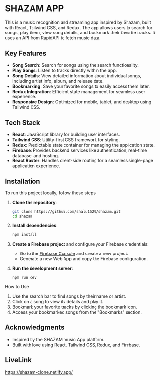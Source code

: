 # SHAZAM APP

This is a music recognition and streaming app inspired by Shazam, built with React, Tailwind CSS, and Redux. The app allows users to search for songs, play them, view song details, and bookmark their favorite tracks. It uses an API from RapidAPI to fetch music data.
## Key Features
- **Song Search**: Search for songs using the search functionality.
- **Play Songs**: Listen to tracks directly within the app.
- **Song Details**: View detailed information about individual songs, including artist info, album, and release date.
- **Bookmarking**: Save your favorite songs to easily access them later.
- **Redux Integration**: Efficient state management for seamless user experience.
- **Responsive Design**: Optimized for mobile, tablet, and desktop using Tailwind CSS.
  
## Tech Stack
- **React**: JavaScript library for building user interfaces.
- **Tailwind CSS**: Utility-first CSS framework for styling.
- **Redux**: Predictable state container for managing the application state.
- **Firebase**: Provides backend services like authentication, real-time database, and hosting.
- **React Router**: Handles client-side routing for a seamless single-page application experience.

## Installation

To run this project locally, follow these steps:

1. **Clone the repository**:

    ```bash
    git clone https://github.com/shalu1529/shazam.git
    cd shazam
    ```
2. **Install dependencies**:

    ```bash
    npm install
    ```

3. **Create a Firebase project** and configure your Firebase credentials:

   - Go to the [Firebase Console](https://console.firebase.google.com/) and create a new project.
   - Generate a new Web App and copy the Firebase configuration.
     
4. **Run the development server**:

    ```bash
    npm run dev
    ```
    
How to Use
1. Use the search bar to find songs by their name or artist.
2. Click on a song to view its details and play it.
3. Bookmark your favorite tracks by clicking the bookmark icon.
4. Access your bookmarked songs from the "Bookmarks" section.
## Acknowledgments

- Inspired by the  SHAZAM  music App platform.
- Built with love using React, Tailwind CSS, Redux, and Firebase.

## LiveLink
https://shazam-clone.netlify.app/

